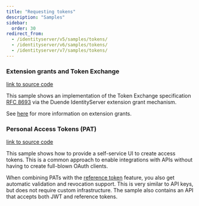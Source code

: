 ```yaml
---
title: "Requesting tokens"
description: "Samples"
sidebar:
  order: 30
redirect_from:
  - /identityserver/v5/samples/tokens/
  - /identityserver/v6/samples/tokens/
  - /identityserver/v7/samples/tokens/
---
```


### Extension grants and Token Exchange

[link to source code](https://github.com/DuendeSoftware/Samples/tree/main/IdentityServer/v7/TokenExchange)

This sample shows an implementation of the Token Exchange specification [RFC 8693](https://tools.ietf.org/html/rfc8693)
via the Duende IdentityServer extension grant mechanism.

See [here](/identityserver/tokens/extension-grants/) for more information on extension grants.

### Personal Access Tokens (PAT)

[link to source code](https://github.com/DuendeSoftware/Samples/tree/main/IdentityServer/v7/PAT)

This sample shows how to provide a self-service UI to create access tokens. This is a common approach to enable
integrations with APIs without having to create full-blown OAuth clients.

When combining PATs with the [reference token](/identityserver/tokens/reference) feature, you also get automatic
validation and revocation support. This is very similar to API keys, but does not require custom infrastructure. The
sample also contains an API that accepts both JWT and reference tokens.
